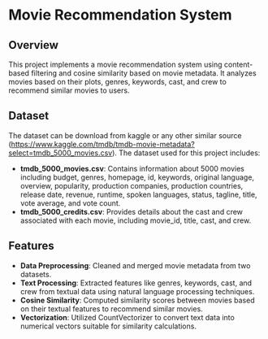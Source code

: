 # Movie Recommendation System

## Overview
This project implements a movie recommendation system using content-based filtering and cosine similarity based on movie metadata. It analyzes movies based on their plots, genres, keywords, cast, and crew to recommend similar movies to users.

## Dataset
The dataset can be download from kaggle or any other similar source (https://www.kaggle.com/tmdb/tmdb-movie-metadata?select=tmdb_5000_movies.csv).
The dataset used for this project includes:
- **tmdb_5000_movies.csv**: Contains information about 5000 movies including budget, genres, homepage, id, keywords, original language, overview, popularity, production companies, production countries, release date, revenue, runtime, spoken languages, status, tagline, title, vote average, and vote count.
- **tmdb_5000_credits.csv**: Provides details about the cast and crew associated with each movie, including movie_id, title, cast, and crew.

## Features
- **Data Preprocessing**: Cleaned and merged movie metadata from two datasets.
- **Text Processing**: Extracted features like genres, keywords, cast, and crew from textual data using natural language processing techniques.
- **Cosine Similarity**: Computed similarity scores between movies based on their textual features to recommend similar movies.
- **Vectorization**: Utilized CountVectorizer to convert text data into numerical vectors suitable for similarity calculations.

